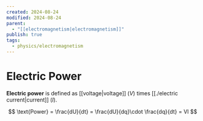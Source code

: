 ```yaml
---
created: 2024-08-24
modified: 2024-08-24
parent:
  - "[[electromagnetism|electromagnetism]]"
publish: true
tags:
  - physics/electromagnetism
---
```


# Electric Power

**Electric power** is defined as [[voltage|voltage]] ($V$) times [[./electric current|current]] ($I$).

$$
\text{Power} = \frac{dU}{dt} = \frac{dU}{dq}\cdot \frac{dq}{dt} = VI
$$